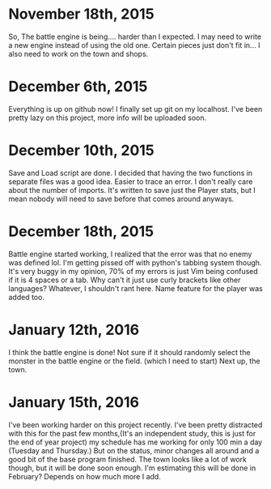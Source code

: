 # November 18th, 2015
So, The battle engine is being.... harder than I expected.
I may need to write a new engine instead of using the old one.
Certain pieces just don't fit in... I also need to work on the town and shops.

# December 6th, 2015
Everything is up on github now! I finally set up git on my localhost. 
I've been pretty lazy on this project, more info will be uploaded soon.

# December 10th, 2015
Save and Load script are done. I decided that having the two
functions in separate files was a good idea. Easier to trace an error.
I don't really care about the number of imports. It's written to save
just the Player stats, but I mean nobody will need to save before that
comes around anyways.

# December 18th, 2015
Battle engine started working, I realized that the error was that no
enemy was defined lol. I'm getting pissed off with python's
tabbing system though. It's very buggy in my opinion, 70% of my
errors is just Vim being confused if it is 4 spaces or a tab. Why
can't it just use curly brackets like other languages? Whatever,
I shouldn't rant here. Name feature for the player was added too.

# January 12th, 2016
I think the battle engine is done! Not sure if it should randomly
select the monster in the battle engine or the field. (which I need to
start) Next up, the town.

# January 15th, 2016
I've been working harder on this project recently. I've been
pretty distracted with this for the past few months,(It's an
independent study, this is just for the end of year project)
my schedule has me working for only 100 min a day (Tuesday and Thursday.)
But on the status, minor changes all around and a good bit of the base
program finished. The town looks like a lot of work though, but it
will be done soon enough. I'm estimating this will be done in
February? Depends on how much more I add. 
